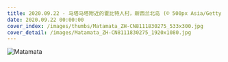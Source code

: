 ```yaml
---
title: 2020.09.22 - 马塔马塔附近的霍比特人村，新西兰北岛 (© 500px Asia/Getty Images)
date: 2020.09.22 00:00:00
cover_index: /images/thumbs/Matamata_ZH-CN8111830275_533x300.jpg
cover_detail: /images/Matamata_ZH-CN8111830275_1920x1080.jpg
---
```


![Matamata](/images/Matamata_ZH-CN8111830275_1920x1080.jpg)
